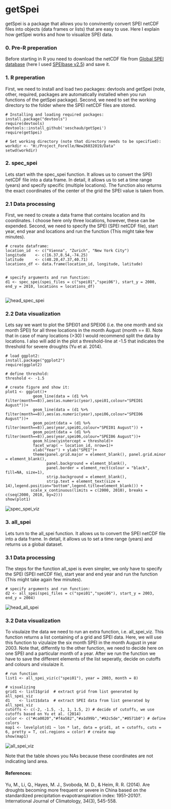 # getSpei

getSpei is a package that allows you to convinently convert SPEI netCDF files into objects (data frames or lists) that are easy to use. 
Here I explain how getSpei works and how to visualize SPEI data. 

### 0. Pre-R preperation 

Before starting in R you need to download the netCDF file from [Global SPEI database](http://spei.csic.es/database.html) (here I used [SPEIbase v2.5](http://digital.csic.es/handle/10261/153475)) and save it. 


### 1. R preperation 
First, we need to install and load two packages: devtools and getSpei (note, other, required, packages are automatically installed when you run functions of the getSpei package). Second, we need to set the working directory to the folder where the SPEI netCDF files are stored. 

```{r}
# Installing and loading required packages: 
install.package("devtools")
require(devtools)
devtools::install_github('seschaub/getSpei')
require(getSpei)

# Set working directory (note that directory needs to be specified):
workdir <- "H:/Project_Forelle/New26032019/Data"
setwd(workdir)

```

### 2. spec_spei

Lets start with the spec_spei function. It allows us to convert the SPEI netCDF file into a data frame. In detail, it allows us to set a time range (years) and specify specific (multiple locations). The function also returns the exact coordinates of the center of the grid the SPEI value is taken from. 


### 2.1 Data processing
First, we need to create a data frame that contains location and its coordinates. I choose here only three locations, however, these can be expended. Second, we need to specify the SPEI (SPEI netCDF file), start year, end year and locations and run the function (This might take few minutes). 

```{r}
# create dataframe:
location_id  <- c("Vienna", "Zurich", "New York City")
longitude    <- c(16.37,8.54,-74.25)
latitude     <- c(48.20,47.37,40.71)
locations_df <- data.frame(location_id, longitude, latitude)


# specify arguments and run function:
d1 <- spec_spei(spei_files = c("spei01","spei06"), start_y = 2000, end_y = 2010, locations = locations_df)


```
![head_spec_spei](https://user-images.githubusercontent.com/44777479/55563159-aa8f3900-56f5-11e9-9271-321f8b479d04.JPG)


### 2.2 Data visualization 
Lets say we want to plot the SPEI01 and SPEI06 (i.e. the one month and six month SPEI) for all three locations in the month August (month == 8).
Note that in case of many locations (>30) I would recommend split the data by locations.
I also will add in the plot a threshold-line at -1.5 that indicates the threshold for severe droughts (Yu et al. 2014).
```{r}
# load ggplot2:
install.package("ggplot2")
require(ggplot2)

# define threshold:
threshold <- -1.5

# create figure and show it:
plot1 <- ggplot()+
            geom_line(data = (d1 %>% filter(month==8)),aes(as.numeric(year),spei01,colour="SPEI01 August"))+
            geom_line(data = (d1 %>% filter(month==8)),aes(as.numeric(year),spei06,colour="SPEI06 August"))+
            geom_point(data = (d1 %>% filter(month==8)),aes(year,spei01,colour="SPEI01 August")) +
            geom_point(data = (d1 %>% filter(month==8)),aes(year,spei06,colour="SPEI06 August"))+
            geom_hline(yintercept = threshold)+ 
            facet_wrap( ~ location_id, nrow=1)+
            xlab("Year") + ylab("SPEI")+
            theme(panel.grid.major = element_blank(), panel.grid.minor = element_blank(),
                  panel.background = element_blank(),
                  panel.border = element_rect(colour = "black", fill=NA, size=1),
                  strip.background = element_blank(),
                  strip.text = element_text(size = 14),legend.position="bottom",legend.title=element_blank()) +
           scale_x_continuous(limits = c(2000, 2010), breaks = c(seq(2000, 2010, by=2)))
show(plot1)
```
![spec_spei_viz](https://user-images.githubusercontent.com/44777479/55562107-9ba78700-56f3-11e9-8a10-f55a8244ec6b.png)

### 3. all_spei

Lets turn to the all_spei function. It allows us to convert the SPEI netCDF file into a data frame. In detail, it allows us to set a time range (years) and returns us a global dataset. 


### 3.1 Data processing
The steps for the function all_spei is even simpler, we only have to specify the SPEI (SPEI netCDF file), start year and end year and run the function (This might take again few minutes).

```{r}
# specify arguments and run function:
d2 <- all_spei(spei_files = c("spei01","spei06"), start_y = 2003, end_y = 2004)

```
![head_all_spei](https://user-images.githubusercontent.com/44777479/55563174-b2e77400-56f5-11e9-8e6d-c517c6304f52.JPG)


### 3.2 Data visualization 
To visulaize the data we need to run an extra function, i.e. all_spei_viz. This function returns a list containing of a grid and SPEI data. 
Here, we will use this function to vizulaize the six month SPEI in the month August in year 2003. Note that, differntly to the other function, we need to decide here on one SPEI and a particular month of a year. 
After we run the function we have to save the different elements of the list seperatly, decide on cutoffs and colours and visulaize it. 

```{r}
# run function
list1 <- all_spei_viz(c("spei01"), year = 2003, month = 8) 

# visualizing
grid1 <- list1$grid  # extract grid from list generated by all_spei_viz 
d1    <- list1$data  # extract SPEI data from list generated by all_spei_viz 
cutoffs <- c(-2, -1.5, -1, 1, 1.5, 2) # decide of cutoffs, we use cutoffs based on Yu et al. (2014)
color <- c("#ca0020","#f4a582","#a1d99b","#92c5de","#0571b0") # define colors
map1 <- levelplot(d1 ~ lon * lat, data = grid1, at = cutoffs, cuts = 6, pretty = T, col.regions = color) # create map
show(map1)

```
![all_spei_viz](https://user-images.githubusercontent.com/44777479/55563125-9e0ae080-56f5-11e9-890e-f51c6d9f65ce.png)

Note that the table shows you NAs because these coordinates are not indicating land area. 




####  References: 
Yu, M., Li, Q., Hayes, M. J., Svoboda, M. D., & Heim, R. R. (2014). Are droughts becoming more frequent or severe in China based on the standardized precipitation evapotranspiration index: 1951–2010?. International Journal of Climatology, 34(3), 545-558.
